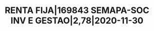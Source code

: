 ---
layout: asset
title: RENTA FIJA|169843 SEMAPA-SOC INV E GESTAO|2,78|2020-11-30
isin: PTSEMGOE0002
---